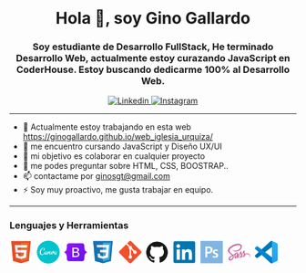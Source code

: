 <div id="header" align="center">
  <img src="https://media.giphy.com/media/26tn33aiTi1jkl6H6/giphy.gif" alt="">
  <h1>Hola 👋, soy Gino Gallardo</h1>
  <h3>Soy estudiante de Desarrollo FullStack, He terminado Desarrollo Web, actualmente estoy curazando JavaScript en CoderHouse.
    Estoy buscando dedicarme 100% al Desarrollo Web.
  </h3>
</div>

<div id="redes" align="center">
  <a href="www.linkedin.com/in/gino-harold-gallardo-torres-7053801a9" target="_blank">
    <img src="https://img.shields.io/badge/122-Linkedin-blue" alt="Linkedin">
  </a>
  <a href="https://www.instagram.com/_gino_gallardo/" target="_blank">
    <img src="https://img.shields.io/badge/90-Instagram-yellow" alt="Instagram">
  </a>
</div>


---

- 🔭 Actualmente estoy trabajando en esta web https://ginogallardo.github.io/web_iglesia_urquiza/ 
- 🌱 me encuentro cursando JavaScript y Diseño UX/UI
- 👯 mi objetivo es colaborar en cualquier proyecto
- 💬 me podes preguntar sobre HTML, CSS, BOOSTRAP..
- 📫 contactame por ginosgt@gmail.com
- ⚡ Soy muy proactivo, me gusta trabajar en equipo.

---

<div align="left">
  <h3>Lenguajes y Herramientas</h3>
  <div>
    <img src="https://github.com/devicons/devicon/blob/master/icons/html5/html5-original.svg" title="html" alt="html" width="40" height="40">&nbsp;
    <img src="https://github.com/devicons/devicon/blob/master/icons/canva/canva-original.svg" title="canva" alt="canva" width="40" height="40">&nbsp;
    <img src="https://github.com/devicons/devicon/blob/master/icons/bootstrap/bootstrap-original.svg" title="bootstrap" alt="bootstrap" width="40" height="40">&nbsp;
    <img src="https://github.com/devicons/devicon/blob/master/icons/css3/css3-original.svg" title="css3" alt="css3" width="40" height="40">&nbsp;
    <img src="https://github.com/devicons/devicon/blob/master/icons/git/git-original.svg" title="git" alt="git" width="40" height="40">&nbsp;
    <img src="https://github.com/devicons/devicon/blob/master/icons/github/github-original.svg" title="github" alt="github" width="40" height="40">&nbsp;
    <img src="https://github.com/devicons/devicon/blob/master/icons/linkedin/linkedin-original.svg" title="linkedin" alt="linkedin" width="40" height="40">&nbsp;
    <img src="https://github.com/devicons/devicon/blob/master/icons/photoshop/photoshop-plain.svg" title="photoshop" alt="photoshop" width="40" height="40">&nbsp;
    <img src="https://github.com/devicons/devicon/blob/master/icons/sass/sass-original.svg" title="sass" alt="sass" width="40" height="40">&nbsp;
    <img src="https://github.com/devicons/devicon/blob/master/icons/vscode/vscode-original.svg" title="vscode" alt="vscode" width="40" height="40">&nbsp;
  </div>
</div>
